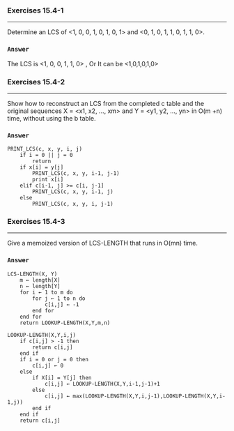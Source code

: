 ### Exercises 15.4-1
***
Determine an LCS of <1, 0, 0, 1, 0, 1, 0, 1> and <0, 1, 0, 1, 1, 0, 1, 1, 0>.

### `Answer`
The LCS is <1, 0, 0, 1, 1, 0> , Or It can be <1,0,1,0,1,0>



### Exercises 15.4-2
***
Show how to reconstruct an LCS from the completed c table and the original sequences X =
<x1, x2, ..., xm> and Y = <y1, y2, ..., yn> in O(m +n) time, without using the b table.

### `Answer`

	PRINT_LCS(c, x, y, i, j)
		if i = 0 || j = 0
			return
		if x[i] = y[j]
			PRINT_LCS(c, x, y, i-1, j-1)
			print x[i]
		elif c[i-1, j] >= c[i, j-1]
			PRINT_LCS(c, x, y, i-1, j)
		else
			PRINT_LCS(c, x, y, i, j-1)

### Exercises 15.4-3
***
Give a memoized version of LCS-LENGTH that runs in O(mn) time.

### `Answer`

	LCS-LENGTH(X, Y)
		m ← length[X]
		n ← length[Y]
		for i ← 1 to m do
			for j ← 1 to n do
				c[i,j] ← -1
			end for
		end for
		return LOOKUP-LENGTH(X,Y,m,n)
		
	LOOKUP-LENGTH(X,Y,i,j)
		if c[i,j] > -1 then
			return c[i,j]
		end if
		if i = 0 or j = 0 then
			c[i,j] ← 0
		else
			if X[i] = Y[j] then
				c[i,j] ← LOOKUP-LENGTH(X,Y,i-1,j-1)+1
			else
				c[i,j] ← max(LOOKUP-LENGTH(X,Y,i,j-1),LOOKUP-LENGTH(X,Y,i-1,j))
			end if
		end if
		return c[i,j]
